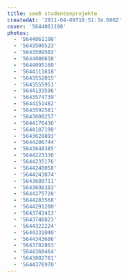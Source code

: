 ```yaml
---
title: see6 studentenprojekte
createdAt: '2011-04-09T10:51:34.000Z'
cover: '5644061198'
photos:
  - '5644061198'
  - '5643500523'
  - '5643509503'
  - '5644086638'
  - '5644095160'
  - '5644111618'
  - '5643552015'
  - '5643555951'
  - '5644133596'
  - '5643574739'
  - '5644151482'
  - '5643592581'
  - '5643600257'
  - '5644176436'
  - '5644187190'
  - '5643628893'
  - '5644206744'
  - '5643648385'
  - '5644223336'
  - '5644235176'
  - '5644240058'
  - '5644243874'
  - '5643680711'
  - '5643698383'
  - '5644275728'
  - '5644283568'
  - '5644291200'
  - '5643743413'
  - '5643748823'
  - '5644322224'
  - '5644331040'
  - '5644343606'
  - '5643782863'
  - '5644360464'
  - '5643802781'
  - '5644376970'
---
```


